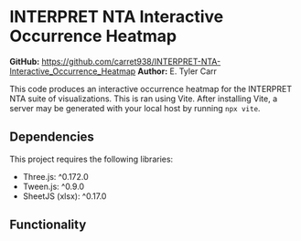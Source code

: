# INTERPRET NTA Interactive Occurrence Heatmap

**GitHub:** <https://github.com/carret938/INTERPRET-NTA-Interactive_Occurrence_Heatmap>
**Author:** E. Tyler Carr

This code produces an interactive occurrence heatmap for the INTERPRET NTA suite of visualizations. This is ran using Vite. After installing Vite, a server may be generated with your local host by running `npx vite`.

## Dependencies

This project requires the following libraries:

- Three.js: ^0.172.0
- Tween.js: ^0.9.0
- SheetJS (xlsx): ^0.17.0

## Functionality
